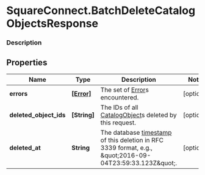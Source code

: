 # SquareConnect.BatchDeleteCatalogObjectsResponse

### Description



## Properties
Name | Type | Description | Notes
------------ | ------------- | ------------- | -------------
**errors** | [**[Error]**](Error.md) | The set of [Error](#type-error)s encountered. | [optional] 
**deleted_object_ids** | **[String]** | The IDs of all [CatalogObject](#type-catalogobject)s deleted by this request. | [optional] 
**deleted_at** | **String** | The database [timestamp](#workingwithdates) of this deletion in RFC 3339 format, e.g., \&quot;2016-09-04T23:59:33.123Z\&quot;. | [optional] 


